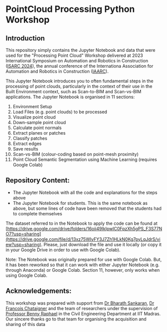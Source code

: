 # PointCloud Processing Python Workshop

## Introduction
This repository simply contains the Jupyter Notebook and data that were used for the "Processing Point Cloud" Workshop delivered at 2023 International Symposium on Automation and Robotics in Construction ([ISARC 2024](https://isarc2023.com/r3/)), the annual conference of the Internationa Association for Automation and Robotics in Construction ([IAARC](https://www.iaarc.org/)).

This Jupyter Notebook introduces you to often fundamental steps in the processing of point clouds, particularly in the context of their use in the Built Environment context, such as Scan-to-BIM and Scan-vs-BIM applications. The Jupyter Notebook is organised in 11 sections:
1. Environment Setup
2. Load Files (e.g. point clouds) to be processed
3. Visualize point cloud
4. Down-sample point cloud
5. Calculate point normals
6. Extract planes or patches
7. Classify patches
8. Extract edges
9. Save results
10. Scan-vs-BIM (colour-coding based on point-mesh proximity)
11. Point Cloud Semantic Segmentation using Machine Learning (requires Google Colab)

## Repository Content:
* The Jupyter Notebook with all the code and explanations for the steps above
* The Jupyter Notebook for students. This is the same notebook as above, but some lines of code have been removed that the students had to complete themselves

The dataset referred to in the Notebook to apply the code can be found at [https://drive.google.com/drive/folders/16oii49IkIpwIC0FpzXh5gPS_F3S77NO7?usp=sharing](https://drive.google.com/file/d/13xz75WIvFY3J7Zh1HLkN0Kg7pyLqJdrS/view?usp=sharing). Please, just download the file and use it locally (or copy it in your Google Drive in order to use with Google Colab).

Note: The Notebook was originally prepared for use with Google Colab. But, it has been reworked so that it can work with either Jupyter Notebook (e.g. through Anaconda) or Google Colab. Section 11, however, only works when using Google Colab.

## Acknowledgements:
This workshop was prepared with support from [Dr Bharath Sankaran](https://www.linkedin.com/in/bharathsankaran/), [Dr Francois Chataigner](https://www.linkedin.com/in/fran%C3%A7ois-chataigner-12658685/) and the team of researchers under the supervision of [Professor Benny Raphael](https://www.linkedin.com/in/benny-raphael-0133711a5/) in the Civil Engineering Department at IIT Madras. Our sincere thanks go to that team for organising the acquisition and sharing of this data
